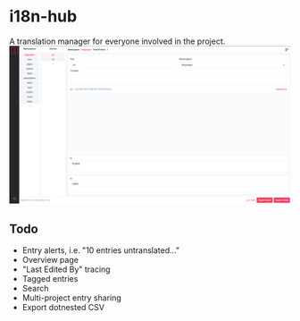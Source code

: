 # i18n-hub

A translation manager for everyone involved in the project.
![screenshot](https://github.com/sjsanc/i18n-hub/blob/main/demo.png?raw=true)

## Todo

- Entry alerts, i.e. "10 entries untranslated..."
- Overview page
- "Last Edited By" tracing
- Tagged entries
- Search
- Multi-project entry sharing
- Export dotnested CSV
